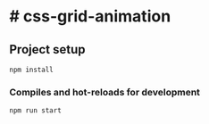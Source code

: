 # # css-grid-animation

## Project setup
```
npm install
```

### Compiles and hot-reloads for development
```
npm run start
```
